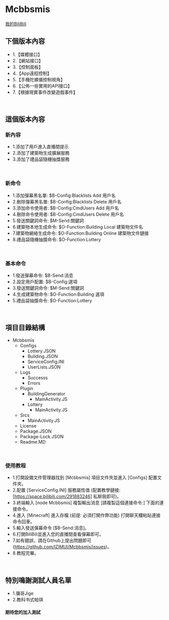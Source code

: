 # Mcbbsmis
[我的BiliBili](https://space.bilibili.com/291883246)
</Br>

## 下個版本內容
* 1.【媒體接口】
* 2.【網站接口】
* 3.【控制面板】
* 4.【App遠程控制】
* 5.【手機陀螺儀控制視角】
* 6.【公佈一些實用的API接口】
* 7.【根據現實事件改變遊戲事件】
</Br>

## 這個版本內容
### 新內容
* 1.添加了用戶進入直播間提示
* 2.添加了建築物生成擴展服務
* 3.添加了禮品袋隨機抽獎服務
</Br>

### 新命令
* 1.添加彈幕黑名單: $B-Config:Blacklists Add 用戶名
* 2.刪除彈幕黑名單: $B-Config:Blacklists Delete 用戶名
* 3.添加命令使用者: $B-Config:CmdUsers Add 用戶名
* 4.刪除命令使用者: $B-Config:CmdUsers Delete 用戶名
* 5.發送關鍵詞命令: $M-Send:關鍵詞
* 6.建築物本地生成命令: $O-Function:Building Local 建築物文件名
* 7.建築物網絡生成命令: $O-Function:Building Online 建築物文件鏈接
* 8.禮品袋隨機抽獎命令: $O-Function:Lottery
</Br>

### 基本命令
* 1.發送彈幕命令: $B-Send:消息
* 2.設定用戶配置: $B-Config:選項
* 3.發送關鍵詞命令: $M-Send:關鍵詞
* 4.生成建築物命令: $O-Function:Building 選項
* 5.禮品袋抽獎命令: $O-Function:Lottery
</Br>

## 項目目錄結構
* Mcbbsmis
    * Configs
        * Lottery.JSON
        * Building.JSON
        * ServiceConfig.INI
        * UserLists.JSON
    * Logs
        * Successs
        * Errors
    * Plugin
        * BuildingGenerator
            * MainActivity.JS
        * Lottery
            * MainActivity.JS
    * Srcs
        * MainActivity.JS
    * License
    * Package.JSON
    * Package-Lock.JSON
    * Readme.MD
</Br>

### 使用教程
* 1.打開設備文件管理器找到 [Mcbbsmis] 項目文件夾並進入 [Configs] 配置文件夾。
* 2.配置 [ServiceConfig.INI] 服務屬性值 (配置教學鏈接: [https://space.bilibili.com/291883246] 私聊我即可)。
* 3.終端輸入 [node Mcbbsmis] 複製輸出消息 [請複製這個連接命令:] 下面的連接命令。
* 4.進入 [Minecraft] 進入存檔 (前提: 必須打開作弊功能) 打開聊天欄粘貼連接命令回車。
* 5.輸入發送彈幕命令 [$B-Send:消息]。
* 6.打開BiliBili並進入您的直播間查看彈幕即可。
* 7.如有錯誤，請在Github上提出問題即可 (https://github.com/IZIMUI/Mcbbsmis/issues)。
* 8.教程完畢。
</Br>

## 特別鳴謝測試人員名單
* 1.骥哥Jige
* 2.教科书式帕琪
#### 期待您的加入測試
</Br>
